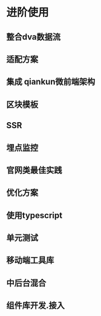 # 进阶使用

## 整合dva数据流

## 适配方案
## 集成 qiankun微前端架构
## 区块模板
## SSR
## 埋点监控
## 官网类最佳实践
## 优化方案
## 使用typescript
## 单元测试
## 移动端工具库
## 中后台混合
## 组件库开发.接入